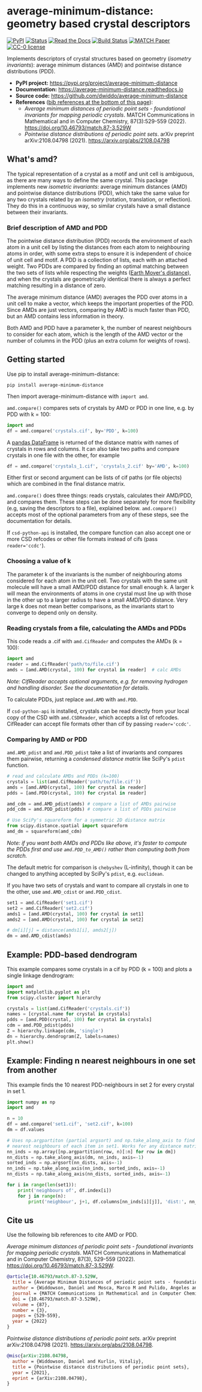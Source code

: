 # average-minimum-distance: geometry based crystal descriptors

[![PyPI](https://img.shields.io/pypi/v/average-minimum-distance.svg)](https://pypi.org/project/average-minimum-distance/)
[![Status](https://img.shields.io/pypi/status/average-minimum-distance)](https://pypi.org/project/average-minimum-distance/)
[![Read the Docs](https://img.shields.io/readthedocs/average-minimum-distance)](https://average-minimum-distance.readthedocs.io)
[![Build Status](https://app.travis-ci.com/dwiddo/average-minimum-distance.svg?branch=master)](https://app.travis-ci.com/github/dwiddo/average-minimum-distance)
[![MATCH Paper](https://img.shields.io/badge/DOI-10.46793%2Fmatch.87--3.529W-blue)](https://doi.org/10.46793/match.87-3.529W)
[![CC-0 license](https://img.shields.io/badge/License-CC%20BY--NC--SA%204.0-blue.svg)](https://creativecommons.org/licenses/by-nc-sa/4.0/)

Implements descriptors of crystal structures based on geometry (*isometry invariants*): average minimum distances (AMD) and pointwise distance distributions (PDD).

- **PyPI project:** <https://pypi.org/project/average-minimum-distance>
- **Documentation:** <https://average-minimum-distance.readthedocs.io>
- **Source code:** <https://github.com/dwiddo/average-minimum-distance>
- **References** ([bib references at the bottom of this page](#citeus)):
  - *Average minimum distances of periodic point sets - foundational invariants for mapping periodic crystals*. MATCH Communications in Mathematical and in Computer Chemistry, 87(3):529-559 (2022). <https://doi.org/10.46793/match.87-3.529W>
  - *Pointwise distance distributions of periodic point sets*. arXiv preprint arXiv:2108.04798 (2021). <https://arxiv.org/abs/2108.04798>

## What's amd?

The typical representation of a crystal as a motif and unit cell is ambiguous, as there are many ways to define the same crystal. This package implements new *isometric invariants*: average minimum distances (AMD) and pointwise distance distributions (PDD), which take the same value for any two crystals related by an *isometry* (rotation, translation, or reflection). They do this in a continuous way, so similar crystals have a small distance between their invariants.

### Brief description of AMD and PDD

The pointwise distance distribution (PDD) records the environment of each atom in a unit cell by listing the distances from each atom to neighbouring atoms in order, with some extra steps to ensure it is independent of choice of unit cell and motif. A PDD is a collection of lists, each with an attached weight. Two PDDs are compared by finding an optimal matching between the two sets of lists while respecting the weights ([Earth Mover's distance](https://doi.org/10.46793/match.87-3.529W)), and when the crystals are geometrically identical there is always a perfect matching resulting in a distance of zero.

The average minimum distance (AMD) averages the PDD over atoms in a unit cell to make a vector, which keeps the important properties of the PDD. Since AMDs are just vectors, comparing by AMD is much faster than PDD, but an AMD contains less information in theory.

Both AMD and PDD have a parameter k, the number of nearest neighbours to consider for each atom, which is the length of the AMD vector or the number of columns in the PDD (plus an extra column for weights of rows).

## Getting started

Use pip to install average-minimum-distance:

```shell
pip install average-minimum-distance
```

Then import average-minimum-distance with ```import amd```.

```amd.compare()``` compares sets of crystals by AMD or PDD in one line, e.g. by PDD with k = 100:

```py
import amd
df = amd.compare('crystals.cif', by='PDD', k=100)
```

A [pandas DataFrame](https://pandas.pydata.org/pandas-docs/stable/reference/api/pandas.DataFrame.html) is returned of the distance matrix with names of crystals in rows and columns. It can also take two paths and compare crystals in one file with the other, for example

```py
df = amd.compare('crystals_1.cif', 'crystals_2.cif' by='AMD', k=100)
```

Either first or second argument can be lists of cif paths (or file objects) which are combined in the final distance matrix.

```amd.compare()``` does three things: reads crystals, calculates their AMD/PDD, and compares them. These steps can be done separately for more flexibility (e.g, saving the  descriptors to a file), explained below. ```amd.compare()``` accepts most of the optional parameters from any of these steps, see the documentation for details.

If `csd-python-api` is installed, the compare function can also accept one or more CSD refcodes or other file formats instead of cifs (pass ```reader='ccdc'```).

### Choosing a value of k

The parameter k of the invariants is the number of neighbouring atoms considered for each atom in the unit cell. Two crystals with the same unit molecule will have a small AMD/PDD distance for small enough k. A larger k will mean the environments of atoms in one crystal must line up with those in the other up to a larger radius to have a small AMD/PDD distance. Very large k does not mean better comparisons, as the invariants start to converge to depend only on density.

### Reading crystals from a file, calculating the AMDs and PDDs

This code reads a .cif with ```amd.CifReader``` and computes the AMDs (k = 100):

```py
import amd
reader = amd.CifReader('path/to/file.cif')
amds = [amd.AMD(crystal, 100) for crystal in reader]  # calc AMDs
```

*Note: CifReader accepts optional arguments, e.g. for removing hydrogen and handling disorder. See the documentation for details.*

To calculate PDDs, just replace ```amd.AMD``` with ```amd.PDD```.

If `csd-python-api` is installed, crystals can be read directly from your local copy of the CSD with ```amd.CSDReader```, which accepts a list of refcodes. CifReader can accept file formats other than cif by passing ```reader='ccdc'```.

### Comparing by AMD or PDD

```amd.AMD_pdist``` and ```amd.PDD_pdist``` take a list of invariants and compares them pairwise, returning a *condensed distance matrix* like SciPy's ```pdist``` function.

```py
# read and calculate AMDs and PDDs (k=100)
crystals = list(amd.CifReader('path/to/file.cif'))
amds = [amd.AMD(crystal, 100) for crystal in reader]
pdds = [amd.PDD(crystal, 100) for crystal in reader]

amd_cdm = amd.AMD_pdist(amds) # compare a list of AMDs pairwise
pdd_cdm = amd.PDD_pdist(pdds) # compare a list of PDDs pairwise

# Use SciPy's squareform for a symmetric 2D distance matrix
from scipy.distance.spatial import squareform
amd_dm = squareform(amd_cdm)
```

*Note: if you want both AMDs and PDDs like above, it's faster to compute the PDDs first and use `amd.PDD_to_AMD()` rather than computing both from scratch.*

The default metric for comparison is ```chebyshev``` (L-infinity), though it can be changed to anything accepted by SciPy's ```pdist```, e.g. ```euclidean```.

If you have two sets of crystals and want to compare all crystals in one to the other, use ```amd.AMD_cdist``` or ```amd.PDD_cdist```.

```py
set1 = amd.CifReader('set1.cif')
set2 = amd.CifReader('set2.cif')
amds1 = [amd.AMD(crystal, 100) for crystal in set1]
amds2 = [amd.AMD(crystal, 100) for crystal in set2]

# dm[i][j] = distance(amds1[i], amds2[j])
dm = amd.AMD_cdist(amds)
```

## Example: PDD-based dendrogram

This example compares some crystals in a cif by PDD (k = 100) and plots a single linkage dendrogram:

```py
import amd
import matplotlib.pyplot as plt
from scipy.cluster import hierarchy

crystals = list(amd.CifReader('crystals.cif'))
names = [crystal.name for crystal in crystals]
pdds = [amd.PDD(crystal, 100) for crystal in crystals]
cdm = amd.PDD_pdist(pdds)
Z = hierarchy.linkage(cdm, 'single')
dn = hierarchy.dendrogram(Z, labels=names)
plt.show()
```

## Example: Finding n nearest neighbours in one set from another

This example finds the 10 nearest PDD-neighbours in set 2 for every crystal in set 1.

```py
import numpy as np
import amd

n = 10
df = amd.compare('set1.cif', 'set2.cif', k=100)
dm = df.values

# Uses np.argpartiton (partial argsort) and np.take_along_axis to find 
# nearest neighbours of each item in set1. Works for any distance matrix.
nn_inds = np.array([np.argpartition(row, n)[:n] for row in dm])
nn_dists = np.take_along_axis(dm, nn_inds, axis=-1)
sorted_inds = np.argsort(nn_dists, axis=-1)
nn_inds = np.take_along_axis(nn_inds, sorted_inds, axis=-1)
nn_dists = np.take_along_axis(nn_dists, sorted_inds, axis=-1)

for i in range(len(set1)):
    print('neighbours of', df.index[i])
    for j in range(n):
        print('neighbour', j+1, df.columns[nn_inds[i][j]], 'dist:', nn_dists[i][j])
```

## Cite us <a name="citeus"></a>

Use the following bib references to cite AMD or PDD.

*Average minimum distances of periodic point sets - foundational invariants for mapping periodic crystals*. MATCH Communications in Mathematical and in Computer Chemistry, 87(3), 529-559 (2022). <https://doi.org/10.46793/match.87-3.529W>.

```bibtex
@article{10.46793/match.87-3.529W,
  title = {Average Minimum Distances of periodic point sets - foundational invariants for mapping periodic crystals},
  author = {Widdowson, Daniel and Mosca, Marco M and Pulido, Angeles and Kurlin, Vitaliy and Cooper, Andrew I},
  journal = {MATCH Communications in Mathematical and in Computer Chemistry},
  doi = {10.46793/match.87-3.529W},
  volume = {87},
  number = {3},
  pages = {529-559},
  year = {2022}
}
```

*Pointwise distance distributions of periodic point sets*. arXiv preprint arXiv:2108.04798 (2021). <https://arxiv.org/abs/2108.04798>.

```bibtex
@misc{arXiv:2108.04798,
  author = {Widdowson, Daniel and Kurlin, Vitaliy},
  title = {Pointwise distance distributions of periodic point sets},
  year = {2021},
  eprint = {arXiv:2108.04798},
}
```
